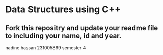 # Data Structures using C++
## Fork this repositry and update your readme file to including your name, id and year.
nadine hassan
231005869
semester 4
